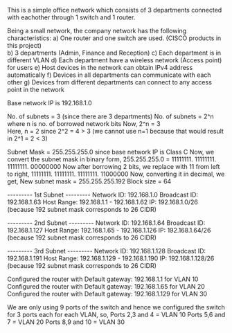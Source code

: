 This is a simple office network which consists of 3 departments connected with eachother through 1 switch and 1 router.

Being a small network, the company network has the following characteristics:
a) One router and one switch are used. (CISCO products in this project) <br>
b) 3 departments (Admin, Finance and Reception)
c) Each department is in different VLAN
d) Each department have a wireless network (Access point) for users
e) Host devices in the network can obtain IPv4 address automatically
f) Devices in all departments can communicate with each other
g) Devices from different departments can connect to any access point in the network

Base network IP is 192.168.1.0 

No. of subnets = 3 (since there are 3 departments)
No. of subnets = 2^n  where n is no. of borrowed network bits
Now,
2^n = 3  
Here, n = 2 since 2^2 = 4 > 3 (we cannot use n=1 because that would result in 2^1 = 2 < 3)

Subnet Mask = 255.255.255.0 since base network IP is Class C
Now, we convert the subnet mask in binary form,
255.255.255.0 = 11111111. 11111111. 11111111. 00000000
Now after borrowing 2 bits, we replace with 11 from left to right,
11111111. 11111111. 11111111. 11000000
Now, converting it in decimal, we get,
New subnet mask = 255.255.255.192
Block size = 64 

--------- 1st Subnet --------- 
Network ID: 192.168.1.0
Broadcast ID: 192.168.1.63
Host Range: 192.168.1.1 - 192.168.1.62
IP: 192.168.1.0/26 (because 192 subnet mask corresponds to 26 CIDR)

--------- 2nd Subnet ---------
Network ID: 192.168.1.64
Broadcast ID: 192.168.1.127
Host Range: 192.168.1.65 - 192.168.1.126
IP: 192.168.1.64/26 (because 192 subnet mask corresponds to 26 CIDR)

--------- 3rd Subnet ---------
Network ID: 192.168.1.128
Broadcast ID: 192.168.1.191
Host Range: 192.168.1.129 - 192.168.1.190
IP: 192.168.1.128/26 (because 192 subnet mask corresponds to 26 CIDR)



Configured the router with Default gateway: 192.168.1.1 for VLAN 10
Configured the router with Default gateway: 192.168.1.65 for VLAN 20
Configured the router with Default gateway: 192.168.1.129 for VLAN 30

We are only using 9 ports of the switch and hence we configured the switch for 3 ports each for each VLAN, so,
Ports 2,3 and 4 = VLAN 10
Ports 5,6 and 7 = VLAN 20
Ports 8,9 and 10 = VLAN 30

